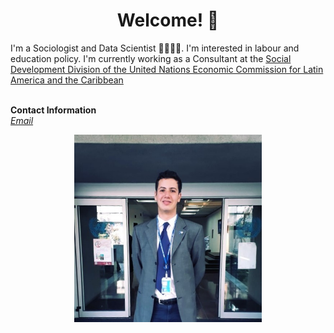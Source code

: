
# <center> Welcome! 👋 </center>

I'm a Sociologist and Data Scientist 👩‍💻🇨🇱. I'm interested in labour and education policy. I'm currently working as a Consultant at the [Social Development Division of the United Nations Economic Commission for Latin America and the Caribbean](https://dds.cepal.org/) <br>
<br>

<b>Contact Information</b> <br>
<i> [Email](mailto:j.suarezsarrazin@gmail.com) </i> <br>

<center> <img src="/docs/profile_pic.png" width="300"/> </center>

